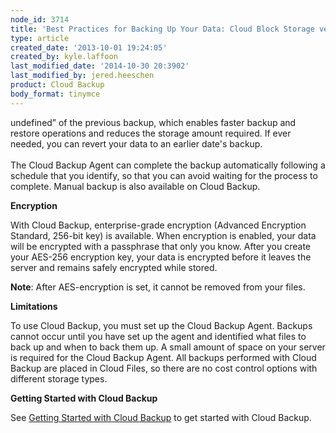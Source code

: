 ```yaml
---
node_id: 3714
title: 'Best Practices for Backing Up Your Data: Cloud Block Storage versus Cloud Backup'
type: article
created_date: '2013-10-01 19:24:05'
created_by: kyle.laffoon
last_modified_date: '2014-10-30 20:3902'
last_modified_by: jered.heeschen
product: Cloud Backup
body_format: tinymce
---
```


undefined&rdquo; of the previous backup, which enables faster backup and
restore operations and reduces the storage amount required. If ever
needed, you can revert your data to an earlier date's backup.\
 \
 The Cloud Backup Agent can complete the backup automatically following
a schedule that you identify, so that you can avoid waiting for the
process to complete. Manual backup is also available on Cloud Backup.

**Encryption**

With Cloud Backup, enterprise-grade encryption (Advanced Encryption
Standard, 256-bit key) is available. When encryption is enabled, your
data will be encrypted with a passphrase that only you know. After you
create your AES-256 encryption key, your data is encrypted before it
leaves the server and remains safely encrypted while stored.

**Note**: After AES-encryption is set, it cannot be removed from your
files.

**Limitations**

To use Cloud Backup, you must set up the Cloud Backup Agent. Backups
cannot occur until you have set up the agent and identified what files
to back up and when to back them up. A small amount of space on your
server is required for the Cloud Backup Agent. All backups performed
with Cloud Backup are placed in Cloud Files, so there are no cost
control options with different storage types.

**Getting Started with Cloud Backup**

See [Getting Started with Cloud
Backup](http://www.rackspace.com/knowledge_center/getting-started/cloud-backup)
to get started with Cloud Backup.

